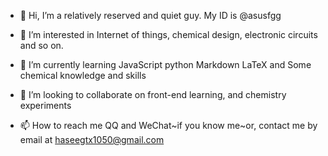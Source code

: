 - 👋 Hi, I’m a relatively reserved and quiet guy. My ID is @asusfgg
- 👀 I’m interested in Internet of things, chemical design, electronic circuits and so on.
- 🌱 I’m currently learning JavaScript python Markdown LaTeX and Some chemical knowledge and skills

- 💞️ I’m looking to collaborate on front-end learning, and chemistry experiments
- 📫 How to reach me QQ and WeChat~if you know me~or, contact me by email at haseegtx1050@gmail.com

<!---
asusfgg/asusfgg is a ✨ special ✨ repository because its `README.md` (this file) appears on your GitHub profile.
You can click the Preview link to take a look at your changes.
--->

